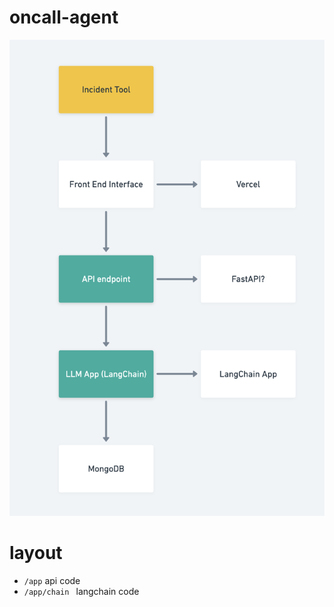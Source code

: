 # oncall-agent

![Alt text](app-flow.png)


# layout

- `/app` api code
- `/app/chain ` langchain code
